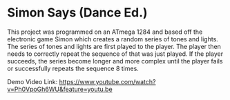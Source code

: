 # Simon Says (Dance Ed.)


This project was programmed on an ATmega 1284 and based off the electronic game Simon which creates a random series of tones and lights.  The series of tones and lights are first played to the player.  The player then needs to correctly repeat the sequence of that was just played.  If the player succeeds, the series become longer and more complex until the player fails or successfully repeats the sequence 8 times.

Demo Video Link: https://www.youtube.com/watch?v=Ph0VpoGh6WU&feature=youtu.be
